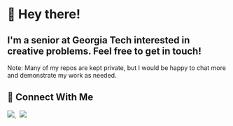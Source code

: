 <!--- A little bit about me --->

# 👋 Hey there!
## I'm a senior at Georgia Tech interested in creative problems. Feel free to get in touch!
Note: Many of my repos are kept private, but I would be happy to chat more and demonstrate my work as needed.


## :iphone: Connect With Me
<p>
    <a href="https://www.linkedin.com/in/dakota-dudley/" rel="nofollow noreferrer">
        <img src="https://img.shields.io/badge/linkedin-%230077B5.svg?style=for-the-badge&logo=linkedin&logoColor=white" />
    </a> &nbsp; 
    <a href="https://www.gmail.com" rel="nofollow noreferrer">
        <img src="https://img.shields.io/badge/Gmail-D14836?style=for-the-badge&logo=gmail&logoColor=white" />
    </a>
</p>

